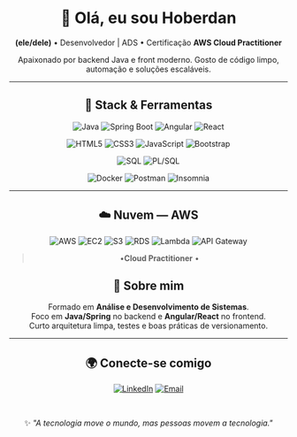<div align="center">

# 👋 Olá, eu sou **Hoberdan**
**(ele/dele)** • Desenvolvedor | ADS • Certificação **AWS Cloud Practitioner**

Apaixonado por backend Java e front moderno. Gosto de código limpo, automação e soluções escaláveis.

---

## 🚀 Stack & Ferramentas

<!-- Core -->
  
![Java](https://img.shields.io/badge/Java-ED8B00?style=for-the-badge&logo=openjdk&logoColor=white)
![Spring Boot](https://img.shields.io/badge/Spring%20Boot-6DB33F?style=for-the-badge&logo=spring&logoColor=white)
![Angular](https://img.shields.io/badge/Angular-DD0031?style=for-the-badge&logo=angular&logoColor=white)
![React](https://img.shields.io/badge/React-20232A?style=for-the-badge&logo=react&logoColor=61DAFB)

<!-- Web Essentials -->

![HTML5](https://img.shields.io/badge/HTML5-E34F26?style=for-the-badge&logo=html5&logoColor=white)
![CSS3](https://img.shields.io/badge/CSS3-1572B6?style=for-the-badge&logo=css3&logoColor=white)
![JavaScript](https://img.shields.io/badge/JavaScript-323330?style=for-the-badge&logo=javascript&logoColor=F7DF1E)
![Bootstrap](https://img.shields.io/badge/Bootstrap-7952B3?style=for-the-badge&logo=bootstrap&logoColor=white)

<!-- Databases -->

![SQL](https://img.shields.io/badge/SQL-336791?style=for-the-badge&logo=postgresql&logoColor=white)
![PL/SQL](https://img.shields.io/badge/PL%2FSQL-F80000?style=for-the-badge&logo=oracle&logoColor=white)

<!-- Dev Tools -->

![Docker](https://img.shields.io/badge/Docker-2496ED?style=for-the-badge&logo=docker&logoColor=white)
![Postman](https://img.shields.io/badge/Postman-FF6C37?style=for-the-badge&logo=postman&logoColor=white)
![Insomnia](https://img.shields.io/badge/Insomnia-4000BF?style=for-the-badge&logo=insomnia&logoColor=white)

---

## ☁️ Nuvem — AWS

![AWS](https://img.shields.io/badge/AWS-232F3E?style=for-the-badge&logo=amazonwebservices&logoColor=FF9900)
![EC2](https://img.shields.io/badge/EC2-FF9900?style=for-the-badge&logo=amazonec2&logoColor=white)
![S3](https://img.shields.io/badge/S3-569A31?style=for-the-badge&logo=amazons3&logoColor=white)
![RDS](https://img.shields.io/badge/RDS-527FFF?style=for-the-badge&logo=amazonrds&logoColor=white)
![Lambda](https://img.shields.io/badge/Lambda-FF9900?style=for-the-badge&logo=awslambda&logoColor=white)
![API Gateway](https://img.shields.io/badge/API%20Gateway-4B275F?style=for-the-badge&logo=amazonapigateway&logoColor=white)

> •**Cloud Practitioner** •



## 🧩 Sobre mim
Formado em **Análise e Desenvolvimento de Sistemas**.  
Foco em **Java/Spring** no backend e **Angular/React** no frontend.  
Curto arquitetura limpa, testes e boas práticas de versionamento.

---

## 🌍 Conecte-se comigo

[![LinkedIn](https://img.shields.io/badge/LinkedIn-0A66C2?style=for-the-badge&logo=linkedin&logoColor=white)](https://www.linkedin.com/in/hoberdan-felix)
[![Email](https://img.shields.io/badge/Email-DA4453?style=for-the-badge&logo=gmail&logoColor=white)](mailto:hoberdanfelix@gmail.com)


<br/>

✨ *"A tecnologia move o mundo, mas pessoas movem a tecnologia."*

</div>
